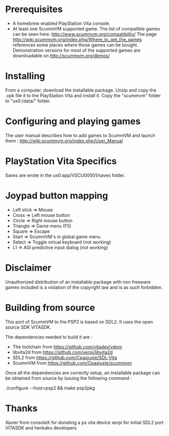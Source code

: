 Prerequisites
=============
- A homebrew enabled PlayStation Vita console.
- At least one ScummVM supported game. The list of compatible games can be seen here: http://www.scummvm.org/compatibility/
The page http://wiki.scummvm.org/index.php/Where_to_get_the_games references some places where those games can be bought. Demonstration versions for most of the supported games are downloadable on http://scummvm.org/demos/

Installing
==========
From a computer, download the installable package. Unzip and copy the .vpk file it to the PlayStation Vita and install it.
Copy the "scummvm" folder to "ux0:/data/" folder.

Configuring and playing games
=============================
The user manual describes how to add games to ScummVM and launch them : http://wiki.scummvm.org/index.php/User_Manual

PlayStation Vita Specifics
==========================
Saves are wrote in the ux0:app/VSCU00001/saves folder.

Joypad button mapping
=====================
- Left stick => Mouse
- Cross      => Left mouse button
- Circle     => Right mouse button
- Triangle   => Game menu (F5)
- Square     => Escape
- Start      => ScummVM's in global game menu
- Select     => Toggle virtual keyboard (not working)
- L1         => AGI predictive input dialog (not working)

Disclaimer
==========
Unauthorized distribution of an installable package with non freeware games included is a violation of the copyright law and is as such forbidden.

Building from source
====================
This port of ScummVM to the PSP2 is based on SDL2. It uses the open source SDK VITASDK.

The dependencies needed to build it are :

- The toolchain from https://github.com/vitadev/vdpm
- libvita2d from https://github.com/xerpi/libvita2d
- SDL2 from https://github.com/Cpasjuste/SDL-Vita
- ScummVM from https://github.com/Cpasjuste/scummvm

Once all the dependencies are correctly setup, an installable package can be obtained from source by issuing the following command :

./configure --host=psp2 && make psp2pkg

Thanks
======
Xavier from consoleX for donating a ps vita device
xerpi for initial SDL2 port
VITASDK and henkaku developers
